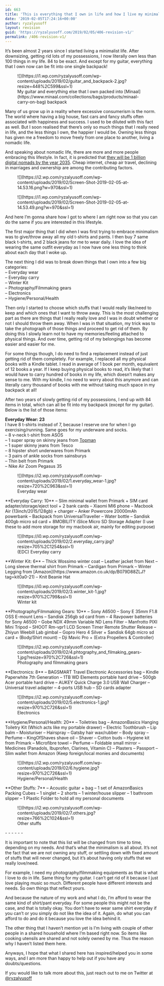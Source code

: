```yaml
---
id: 663
title: 'This is everything that I own in life and how I live my minimalist lifestyle'
date: '2019-02-05T17:24:16+00:00'
author: ryzalyusoff
layout: revision
guid: 'https://ryzalyusoff.com/2019/02/05/406-revision-v1/'
permalink: /406-revision-v1/
---
```


It’s been almost 2 years since I started living a minimalist life. After downsizing, getting rid lots of my possessions, I now literally own less than 100 things in my life. 84 to be exact. And except for my guitar, everything that I own now can be fit into one single backpack!

<div class="wp-block-image"><figure class="aligncenter is-resized">![](https://i1.wp.com/ryzalyusoff.com/wp-content/uploads/2019/02/guitar_and_backpack-2.jpg?resize=448%2C599&ssl=1)<figcaption>My guitar and everything else that I own packed into [Minaal](https://www.minaal.com/collections/bags/products/minaal-carry-on-bag) backpack  
</figcaption></figure></div>Many of us grow up in a reality where excessive consumerism is the norm. The world where having a big house, fast cars and fancy stuffs often associated with happiness and success. I used to be diluted with this fact as well. But I soon realised that there’s only so much things that I really need in life, and the less things I own, the happier I would be. Owning less things has given me a freedom to move freely from one place to another, living a nomadic life.

And speaking about nomadic life, there are more and more people embracing this lifestyle. In fact, it is predicted that [they will be 1 billion digital nomads by the year 2035](https://www.youtube.com/watch?v=4IYOZ6H0UNk&t=14s). Cheap internet, cheap air travel, declining in marriages and ownership are among the contributing factors.

<figure class="wp-block-image">![](https://i2.wp.com/ryzalyusoff.com/wp-content/uploads/2019/02/Screen-Shot-2019-02-05-at-14.53.16.png?w=970&ssl=1)</figure><figure class="wp-block-image">![](https://i1.wp.com/ryzalyusoff.com/wp-content/uploads/2019/02/Screen-Shot-2019-02-05-at-14.53.49.png?w=970&ssl=1)</figure>And here I’m gonna share how I got to where I am right now so that you can do the same if you are interested in this lifestyle.

The first major thing that I did when I was first trying to embrace minimalism was to give/throw away all my old t-shirts and pants. I then buy 7 same black t-shirts, and 2 black jeans for me to wear daily. I love the idea of wearing the same outfit everyday as I now have one less thing to think about each day that I woke up.

The next thing I did was to break down things that I own into a few big categories:  
– Everyday wear  
– Everyday carry  
– Winter Kit  
– Photography/Filmmaking gears  
– Electronics  
– Hygiene/Personal/Health

Then only I started to choose which stuffs that I would really like/need to keep and which ones that I want to throw away. This is the most challenging part as there are things that I really really love and I was in doubt whether or not I should throw them away. When I was in that situation, my trick was to take the photograph of those things and proceed to get rid of them. By doing this I slowly learn not to have my memories/feeling attached to physical things. And over time, getting rid of my belongings has become easier and easier for me.

For some things though, I do need to find a replacement instead of just getting rid of them completely. For example, I replaced all my physical books with a Kindle tablet. I read in average of 1 book per month, equivalent of 12 books a year. If I keep buying physical books to read, it’s likely that I would have to carry hundred of books in my life, which doesn’t makes any sense to me. With my kindle, I no need to worry about this anymore and can literally carry thousand of books with me without taking much space in my backpack at all!

After two years of slowly getting rid of my possessions, I end up with 84 items in total, which can all be fit into my backpack (except for my guitar). Below is the list of those items:

**Everyday Wear: 23**  
I have 8 t-shirts instead of 7, because I reserve one for when I go exercising/running. Same goes for my underware and socks.   
– 8 v-neck t-shirt from ASOS  
– 1 super spray on skinny jeans from [Topman](http://www.topman.com/webapp/wcs/stores/servlet/ProductDisplay?searchTermScope=3&searchType=ALL&viewAllFlag=false&CE3_ENDECA_PRODUCT_ROLLUP_ENABLED=N&catalogId=33056&productOnlyCount=1&sort_field=Relevance&storeId=12555&qubitRefinements=siteId%3DTopManUK&langId=-1&beginIndex=1&productId=17435337&pageSize=20&defaultGridLayout=3&searchTerm=69D12JBLK&productIdentifierproduct=product&DM_PersistentCookieCreated=true&searchTermOperator=LIKE&x=25&geoip=search&y=11)  
– 1 super skinny jeans from Tesco  
– 8 hipster short underwares from Primark   
– 3 pairs of ankle socks from sainsburys  
– Thin belt from Primark  
– Nike Air Zoom Pegasus 35

<div class="wp-block-image"><figure class="aligncenter is-resized">![](https://i2.wp.com/ryzalyusoff.com/wp-content/uploads/2019/02/1.everyday_wear-1.jpg?resize=720%2C963&ssl=1)<figcaption>Everyday wear</figcaption></figure></div>**Everyday Carry: 10**  
– Slim minimal wallet from Primark + SIM card adapter/storage/eject tool + 2 bank cards  
– Xiaomi MI6 phone   
– Macbook Air (13inch/2015/128gb) + charger  
– Anker Powercore 20000mAh powerbank   
– Backpack from UniversalTraveller  
– Water bottle  
– Sandisk 400gb micro sd card + 8MOBILITY iSlice Micro SD Storage Adapter (I use these to add more storage for my macbook air, mainly for editing purpose)

<div class="wp-block-image"><figure class="aligncenter is-resized">![](https://i0.wp.com/ryzalyusoff.com/wp-content/uploads/2019/02/2.everyday_carry.jpg?resize=705%2C1254&ssl=1)<figcaption>(EDC) Everyday carry</figcaption></figure></div>**Winter Kit: 6**  
– Thick Wossimo winter coat   
– Leather jacket from Next  
– Long sleeve thermal shirt from Primark  
– Cardigan from Primark  
– Winter Legging from [Amazon](https://www.amazon.co.uk/dp/B079D88ZLJ?tag=kit0a0-21)  
– Knit Beanie Hat

<div class="wp-block-image"><figure class="aligncenter">![](https://i0.wp.com/ryzalyusoff.com/wp-content/uploads/2019/02/3.winter_kit-1.jpg?resize=970%2C799&ssl=1)<figcaption>Winter kit</figcaption></figure></div>**Photography/Filmmaking Gears: 10**  
– Sony A6500   
– Sony E 35mm F1.8 OSS E-mount Lens  
– Sandisk 256gb sd card from  
– 4 Ravpower batteries for Sony A6500  
– Gobe NDX 49mm Variable ND Lens Filter  
– Manfrotto PIXI Mini Tripod  
– SHOOT Rm-vpr1 LCD Screen Timer Remote Shutter Release   
– Zhiyun Weebill Lab gimbal  
– Gopro Hero 4 Silver + Sandisk 64gb micro sd card + (Body/Shirt mount)  
– Dji Mavic Pro + (Extra Propellers &amp; Controller)

<div class="wp-block-image"><figure class="aligncenter">![](https://i2.wp.com/ryzalyusoff.com/wp-content/uploads/2019/02/4.phtography_and_filmaking_gears-1.jpg?resize=970%2C726&ssl=1)<figcaption>Photography and filmmaking gears</figcaption></figure></div>**Electronics: 8**  
– BAGSMART Travel Electronic Accessories bag  
– Kindle Paperwhite 7th Generation  
– 1TB WD Elements portable hard drive   
– 500gb Acer portable hard drive  
– AUKEY Quick Charge 3.0 USB Wall Charger  
– Universal travel adapter  
– 4-ports USB hub  
– SD cards adapter

<figure class="wp-block-image">![](https://i2.wp.com/ryzalyusoff.com/wp-content/uploads/2019/02/5.electronics-1.jpg?resize=970%2C726&ssl=1)<figcaption>Electronics</figcaption></figure>**Hygiene/Personal/Health: 20**  
– Toiletries bag  
– AmazonBasics Hanging Toiletry Kit (Which acts like my portable drawer)  
– Electric Toothbrush  
– Lip balm  
– Moisturiser  
– Hairspray  
– Gatsby hair wax/rubber  
– Body spray  
– Perfume  
– KingOfShaves shave oil  
– Shaver  
– Cotton buds  
– Hygiene kit from Primark  
– Microfibre towel  
– Perfume  
– Foldable small mirror  
– Medicines (Panadols, Ibuprofen, Clarines, Vitamin C)  
– Plasters  
– Passport  
– Slim wallet from Amazon (Keep foreign/local monies and documents)

<figure class="wp-block-image">![](https://i2.wp.com/ryzalyusoff.com/wp-content/uploads/2019/02/6.hygiene.jpg?resize=970%2C726&ssl=1)<figcaption>Hygiene/Personal/Health</figcaption></figure>  
**Other Stuffs: 7**  
– Acoustic guitar + bag  
– 1 set of AmazonBasics Packing Cubes  
– 1 singlet  
– 2 shorts  
– 1 winter/house slipper  
– 1 bathroom slipper  
– 1 Plastic Folder to hold all my personal documents

<div class="wp-block-image"><figure class="aligncenter">![](https://i2.wp.com/ryzalyusoff.com/wp-content/uploads/2019/02/7.others.jpg?resize=766%2C1024&ssl=1)<figcaption>Other stuffs</figcaption></figure></div>- - - - - -

It is important to note that this list will be changed from time to time, depending on my needs. And that’s what the minimalism is all about. It’s not the fact that we are not owning any stuff, or settling down with fixed amount of stuffs that will never changed, but it’s about having only stuffs that we really love/need.

For example, I need my photography/filmmaking equipments as that is what I love to do in life. Same thing for my guitar. I can’t get rid of it because I just love playing music so much. Different people have different interests and needs. So own things that reflect yours.

And because the nature of my work and what I do, I’m afford to wear the same kind of shirt/pant everyday. For some people this might not be the case, and that is totally okay. You don’t have to wear same shirt everyday if you can’t or you simply do not like the idea of it. Again, do what you can afford to do and do it because you love the idea behind it.

The other thing that I haven’t mention yet is I’m living with couple of other people in a shared household where I’m based right now. So items like cooking utensils are shared and not solely owned by me. Thus the reason why I haven’t listed them here.

Anyways, I hope that what I shared here has inspired/helped you in some ways, and I am more than happy to help out if you have any doubts/questions.

If you would like to talk more about this, just reach out to me on Twitter at [@ryzalyusoff](https://twitter.com/ryzalyusoff)